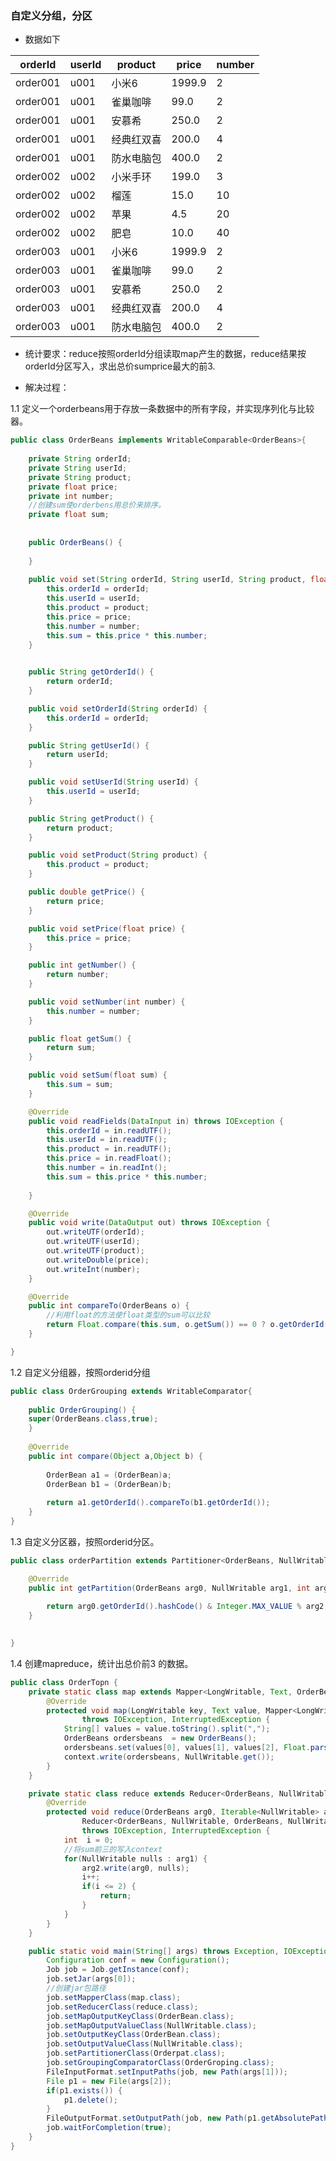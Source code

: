### 自定义分组，分区

* 数据如下

|orderId|userId|product|price|number|
|------|-------|-------|-----|------|
|order001|u001|小米6|1999.9|2|
|order001|u001|雀巢咖啡|99.0|2|
|order001|u001|安慕希|250.0|2|
|order001|u001|经典红双喜|200.0|4|
|order001|u001|防水电脑包|400.0|2|
|order002|u002|小米手环|199.0|3|
|order002|u002|榴莲|15.0|10|
|order002|u002|苹果|4.5|20|
|order002|u002|肥皂|10.0|40|
|order003|u001|小米6|1999.9|2|
|order003|u001|雀巢咖啡|99.0|2|
|order003|u001|安慕希|250.0|2|
|order003|u001|经典红双喜|200.0|4|
|order003|u001|防水电脑包|400.0|2|  



* 统计要求：reduce按照orderId分组读取map产生的数据，reduce结果按orderId分区写入，求出总价sumprice最大的前3.   

* 解决过程：

1.1 定义一个orderbeans用于存放一条数据中的所有字段，并实现序列化与比较器。

```java
public class OrderBeans implements WritableComparable<OrderBeans>{
	
	private String orderId;
	private String userId;
	private String product;
	private float price;
	private int number;
	//创建sum使orderbens用总价来排序。
	private float sum;
	
	
	public OrderBeans() {
		
	}
	
	public void set(String orderId, String userId, String product, float price, int number) {
		this.orderId = orderId;
		this.userId = userId;
		this.product = product;
		this.price = price;
		this.number = number;
		this.sum = this.price * this.number;
	}
		

	public String getOrderId() {
		return orderId;
	}

	public void setOrderId(String orderId) {
		this.orderId = orderId;
	}

	public String getUserId() {
		return userId;
	}

	public void setUserId(String userId) {
		this.userId = userId;
	}

	public String getProduct() {
		return product;
	}

	public void setProduct(String product) {
		this.product = product;
	}

	public double getPrice() {
		return price;
	}

	public void setPrice(float price) {
		this.price = price;
	}

	public int getNumber() {
		return number;
	}

	public void setNumber(int number) {
		this.number = number;
	}

	public float getSum() {
		return sum;
	}

	public void setSum(float sum) {
		this.sum = sum;
	}

	@Override
	public void readFields(DataInput in) throws IOException {
		this.orderId = in.readUTF();
		this.userId = in.readUTF();
		this.product = in.readUTF();
		this.price = in.readFloat();
		this.number = in.readInt();
		this.sum = this.price * this.number;
		
	}

	@Override
	public void write(DataOutput out) throws IOException {
		out.writeUTF(orderId);
		out.writeUTF(userId);
		out.writeUTF(product);
		out.writeDouble(price);
		out.writeInt(number);
	}

	@Override
	public int compareTo(OrderBeans o) {
		//利用float的方法使float类型的sum可以比较
		return Float.compare(this.sum, o.getSum()) == 0 ? o.getOrderId().compareTo(this.orderId) : Float.compare(this.sum, o.getSum());
	}

}
```

1.2 自定义分组器，按照orderid分组

```java
public class OrderGrouping extends WritableComparator{
	
	public OrderGrouping() {
	super(OrderBeans.class,true);
	}
	
	@Override
	public int compare(Object a,Object b) {
		
		OrderBean a1 = (OrderBean)a;
		OrderBean b1 = (OrderBean)b;
		
		return a1.getOrderId().compareTo(b1.getOrderId());
	}
}
```

1.3 自定义分区器，按照orderid分区。

```java
public class orderPartition extends Partitioner<OrderBeans, NullWritable>{

	@Override
	public int getPartition(OrderBeans arg0, NullWritable arg1, int arg2) {
		
		return arg0.getOrderId().hashCode() & Integer.MAX_VALUE % arg2;
	}
	

}
```

1.4 创建mapreduce，统计出总价前3 的数据。

```java
public class OrderTopn {
	private static class map extends Mapper<LongWritable, Text, OrderBeans, NullWritable>{
		@Override
		protected void map(LongWritable key, Text value, Mapper<LongWritable, Text, OrderBeans, NullWritable>.Context context)
				throws IOException, InterruptedException {
			String[] values = value.toString().split(",");
			OrderBeans ordersbeans  = new OrderBeans();
			ordersbeans.set(values[0], values[1], values[2], Float.parseFloat(values[3]), Integer.parseInt(values[4]));
			context.write(ordersbeans, NullWritable.get());
		}
	}

	private static class reduce extends Reducer<OrderBeans, NullWritable, OrderBeans, NullWritable>{
		@Override
		protected void reduce(OrderBeans arg0, Iterable<NullWritable> arg1,
				Reducer<OrderBeans, NullWritable, OrderBeans, NullWritable>.Context arg2)
				throws IOException, InterruptedException {
			int  i = 0;
			//将sum前三的写入context
			for(NullWritable nulls : arg1) {
				arg2.write(arg0, nulls);
				i++;
				if(i <= 2) {
					return;
				}
			}
		}
	}

	public static void main(String[] args) throws Exception, IOException {
		Configuration conf = new Configuration();
		Job job = Job.getInstance(conf);
		job.setJar(args[0]);
		//创建jar包路径
		job.setMapperClass(map.class);
		job.setReducerClass(reduce.class);
		job.setMapOutputKeyClass(OrderBean.class);
		job.setMapOutputValueClass(NullWritable.class);
		job.setOutputKeyClass(OrderBean.class);
		job.setOutputValueClass(NullWritable.class);
		job.setPartitionerClass(Orderpat.class);
		job.setGroupingComparatorClass(OrderGroping.class);
		FileInputFormat.setInputPaths(job, new Path(args[1]));
		File p1 = new File(args[2]);
		if(p1.exists()) {
			p1.delete();
		}
		FileOutputFormat.setOutputPath(job, new Path(p1.getAbsolutePath()));
		job.waitForCompletion(true);
	}
}
```
